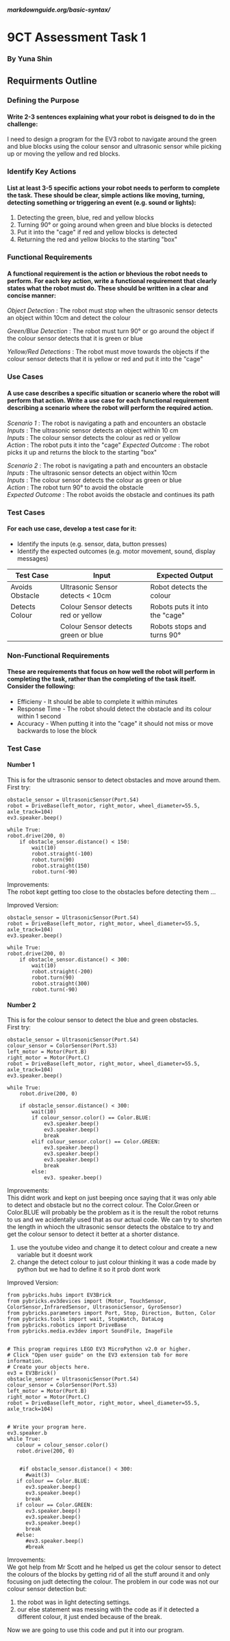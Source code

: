 ##### markdownguide.org/basic-syntax/

# 9CT Assessment Task 1
### By Yuna Shin

## __Requirments Outline__
### __Defining the Purpose__
#### Write 2-3 sentences explaining what your robot is deisgned to do in the challenge:
I need to design a program for the EV3 robot to navigate around the green and blue blocks using the colour sensor and ultrasonic sensor while picking up or moving the yellow and red blocks.

### __Identify Key Actions__
#### List at least 3-5 specific actions your robot needs to perform to complete the task. These should be clear, simple actions like moving, turning, detecting something or triggering an event (e.g. sound or lights):
1. Detecting the green, blue, red and yellow blocks
2. Turning 90° or going around when green and blue blocks is detected
3. Put it into the "cage" if red and yellow blocks is detected
4. Returning the red and yellow blocks to the starting "box"

### __Functional Requirements__
#### A functional requirement is the action or bhevious the robot needs to perform. For each key action, write a functional requirement that clearly states what the robot must do. These should be written in a clear and concise manner:
*Object Detection* : The robot must stop when the ultrasonic sensor detects an object within 10cm and detect the colour

*Green/Blue Detection* : The robot must turn 90° or go around the object if the colour sensor detects that it is green or blue

*Yellow/Red Detections* : The robot must move towards the objects if the colour sensor detects that it is yellow or red and put it into the "cage"

### __Use Cases__
#### A use case describes a specific situation or scanerio where the robot will perform that action. Write a use case for each functional requirement describing a scenario where the robot will perform the required action.
*Scenario 1* : The robot is navigating a path and encounters an obstacle  
*Inputs* : The ultrasonic sensor detects an object within 10 cm  
*Inputs* : The colour sensor detects the colour as red or yellow  
*Action* : The robot puts it into the "cage" 
*Expected Outcome* : The robot picks it up and returns the block to the starting "box"

*Scenario 2* : The robot is navigating a path and encounters an obstacle  
*Inputs* : The ultrasonic sensor detects an object within 10cm  
*Inputs* : The colour sensor detects the colour as green or blue  
*Action* : The robot turn 90° to avoid the obstacle  
*Expected Outcome* : The robot avoids the obstacle and continues its path

### __Test Cases__
#### For each use case, develop a test case for it:
* Identify the inputs (e.g. sensor, data, button presses)  
* Identify the expected outcomes (e.g. motor movement, sound, display messages)  

| Test Case | Input     | Expected Output  |
|---------- |---------- |----------------  |
|Avoids Obstacle|Ultrasonic Sensor detects < 10cm|Robot detects the colour|
|Detects Colour|Colour Sensor detects red or yellow|Robots puts it into the "cage"|
|           |Colour Sensor detects green or blue|Robots stops and turns 90°|

### __Non-Functional Requirements__
#### These are requirements that focus on how well the robot will perform in completing the task, rather than the completing of the task itself. Consider the following:
* Efficieny - It should be able to complete it within minutes
* Response Time - The robot should detect the obstacle and its colour within 1 second
* Accuracy  - When putting it into the "cage" it should not miss or move backwards to lose the block

### __Test Case__ 
#### Number 1
This is for the ultrasonic sensor to detect obstacles and move around them.  
First try:
```
obstacle_sensor = UltrasonicSensor(Port.S4)  
robot = DriveBase(left_motor, right_motor, wheel_diameter=55.5, axle_track=104)  
ev3.speaker.beep()

while True:   
robot.drive(200, 0)  
    if obstacle_sensor.distance() < 150:  
        wait(10)  
        robot.straight(-100)  
        robot.turn(90)  
        robot.straight(150)  
        robot.turn(-90)  
```
Improvements:  
The robot kept getting too close to the obstacles before detecting them ...

Improved Version:
```
obstacle_sensor = UltrasonicSensor(Port.S4)  
robot = DriveBase(left_motor, right_motor, wheel_diameter=55.5, axle_track=104)  
ev3.speaker.beep()

while True:   
robot.drive(200, 0)  
    if obstacle_sensor.distance() < 300:  
        wait(10)  
        robot.straight(-200)  
        robot.turn(90)  
        robot.straight(300)  
        robot.turn(-90)  
```

#### Number 2
This is for the colour sensor to detect the blue and green obstacles.  
First try:
```
obstacle_sensor = UltrasonicSensor(Port.S4)
colour_sensor = ColorSensor(Port.S3)
left_motor = Motor(Port.B)
right_motor = Motor(Port.C)
robot = DriveBase(left_motor, right_motor, wheel_diameter=55.5, axle_track=104)
ev3.speaker.beep()

while True:
    robot.drive(200, 0)

    if obstacle_sensor.distance() < 300:
        wait(10)
        if colour_sensor.color() == Color.BLUE:
            ev3.speaker.beep()
            ev3.speaker.beep()
            break
        elif colour_sensor.color() == Color.GREEN:
            ev3.speaker.beep()
            ev3.speaker.beep()
            ev3.speaker.beep()
            break
        else:
            ev3. speaker.beep()
```

Improvements:  
This didnt work and kept on just beeping once saying that it was only able to detect and obstacle but no the correct colour. The Color.Green or Color.BLUE will probably be the problem as it is the result the robot returns to us and we acidentally used that as our actual code. We can try to shorten the length in whioch the ultrasonic sensor detects the obstalce to try and get the colour sensor to detect it better at a shorter distance.

1. use the youtube video and change it to detect colour and create a new variable but it doesnt work
2. change the detect colour to just colour thinking it was a code made by python but we had to define it so it prob dont work



Improved Version:  
```
from pybricks.hubs import EV3Brick
from pybricks.ev3devices import (Motor, TouchSensor, ColorSensor,InfraredSensor, UltrasonicSensor, GyroSensor)
from pybricks.parameters import Port, Stop, Direction, Button, Color
from pybricks.tools import wait, StopWatch, DataLog
from pybricks.robotics import DriveBase
from pybricks.media.ev3dev import SoundFile, ImageFile


# This program requires LEGO EV3 MicroPython v2.0 or higher.
# Click "Open user guide" on the EV3 extension tab for more information.
# Create your objects here.
ev3 = EV3Brick()
obstacle_sensor = UltrasonicSensor(Port.S4)
colour_sensor = ColorSensor(Port.S3)
left_motor = Motor(Port.B)
right_motor = Motor(Port.C)
robot = DriveBase(left_motor, right_motor, wheel_diameter=55.5, axle_track=104)


# Write your program here.
ev3.speaker.b
while True:
   colour = colour_sensor.color()
   robot.drive(200, 0)


    #if obstacle_sensor.distance() < 300:
      #wait(3)
   if colour == Color.BLUE:
      ev3.speaker.beep()
      ev3.speaker.beep()
      break
   if colour == Color.GREEN:
      ev3.speaker.beep()
      ev3.speaker.beep()
      ev3.speaker.beep()
      break
   #else:
      #ev3.speaker.beep()
      #break
```

Imrovements:  
We got help from Mr Scott and he helped us get the colour sensor to detect the colours of the blocks by getting rid of all the stuff around it and only focusing on judt detecting the colour. The problem in our code was not our colour sensor detection but:  
1. the robot was in light detecting settings.
2. our else statement was messing with the code as if it detected a different colour, it just ended because of the break.  

Now we are going to use this code and put it into our program.


